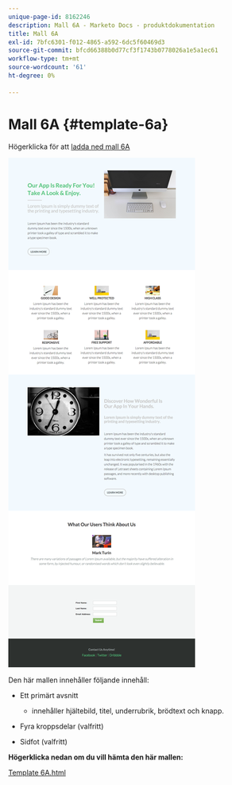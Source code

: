 ```yaml
---
unique-page-id: 8162246
description: Mall 6A - Marketo Docs - produktdokumentation
title: Mall 6A
exl-id: 7bfc6301-f012-4865-a592-6dc5f60469d3
source-git-commit: bfcd66388b0d77cf3f1743b0778026a1e5a1ec61
workflow-type: tm+mt
source-wordcount: '61'
ht-degree: 0%

---
```


# Mall 6A {#template-6a}

Högerklicka för att [ladda ned mall 6A](https://experienceleague.adobe.com/landing/marketo/lp-templates/template-6a.html)

![](assets/image2015-6-29-16-3a14-3a11.png)

Den här mallen innehåller följande innehåll:

* Ett primärt avsnitt

   * innehåller hjältebild, titel, underrubrik, brödtext och knapp.

* Fyra kroppsdelar (valfritt)
* Sidfot (valfritt)

**Högerklicka nedan om du vill hämta den här mallen:**

[Template 6A.html](https://experienceleague.adobe.com/landing/marketo/lp-templates/template-6a.html)
